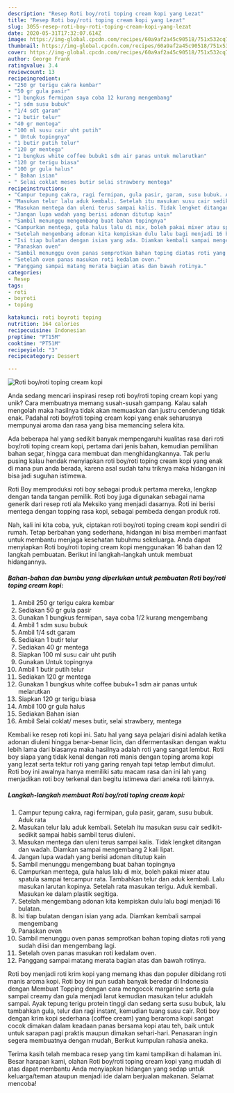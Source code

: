 ```yaml
---
description: "Resep Roti boy/roti toping cream kopi yang Lezat"
title: "Resep Roti boy/roti toping cream kopi yang Lezat"
slug: 3055-resep-roti-boy-roti-toping-cream-kopi-yang-lezat
date: 2020-05-31T17:32:07.614Z
image: https://img-global.cpcdn.com/recipes/60a9af2a45c90518/751x532cq70/roti-boyroti-toping-cream-kopi-foto-resep-utama.jpg
thumbnail: https://img-global.cpcdn.com/recipes/60a9af2a45c90518/751x532cq70/roti-boyroti-toping-cream-kopi-foto-resep-utama.jpg
cover: https://img-global.cpcdn.com/recipes/60a9af2a45c90518/751x532cq70/roti-boyroti-toping-cream-kopi-foto-resep-utama.jpg
author: George Frank
ratingvalue: 3.4
reviewcount: 13
recipeingredient:
- "250 gr terigu cakra kembar"
- "50 gr gula pasir"
- "1 bungkus fermipan saya coba 12 kurang mengembang"
- "1 sdm susu bubuk"
- "1/4 sdt garam"
- "1 butir telur"
- "40 gr mentega"
- "100 ml susu cair uht putih"
- " Untuk topingnya"
- "1 butir putih telur"
- "120 gr mentega"
- "1 bungkus white coffee bubuk1 sdm air panas untuk melarutkan"
- "120 gr terigu biasa"
- "100 gr gula halus"
- " Bahan isian"
- " Selai coklat meses butir selai strawbery mentega"
recipeinstructions:
- "Campur tepung cakra, ragi fermipan, gula pasir, garam, susu bubuk. Aduk rata"
- "Masukan telur lalu aduk kembali. Setelah itu masukan susu cair sedikit-sedikit sampai habis sambil terus diuleni."
- "Masukan mentega dan uleni terus sampai kalis. Tidak lengket ditangan dan wadah. Diamkan sampai mengembang 2 kali lipat."
- "Jangan lupa wadah yang berisi adonan ditutup kain"
- "Sambil menunggu mengembang buat bahan topingnya"
- "Campurkan mentega, gula halus lalu di mix, boleh pakai mixer atau spatula sampai tercampur rata. Tambahkan telur dan aduk kembali. Lalu masukan larutan kopinya. Setelah rata masukan terigu. Aduk kembali. Masukan ke dalam plastik segitiga."
- "Setelah mengembang adonan kita kempiskan dulu lalu bagi menjadi 16 bulatan."
- "Isi tiap bulatan dengan isian yang ada. Diamkan kembali sampai mengembang"
- "Panaskan oven"
- "Sambil menunggu oven panas semprotkan bahan toping diatas roti yang sudah diisi dan mengembang lagi."
- "Setelah oven panas masukan roti kedalam oven."
- "Panggang sampai matang merata bagian atas dan bawah rotinya."
categories:
- Resep
tags:
- roti
- boyroti
- toping

katakunci: roti boyroti toping 
nutrition: 164 calories
recipecuisine: Indonesian
preptime: "PT15M"
cooktime: "PT51M"
recipeyield: "3"
recipecategory: Dessert

---
```



![Roti boy/roti toping cream kopi](https://img-global.cpcdn.com/recipes/60a9af2a45c90518/751x532cq70/roti-boyroti-toping-cream-kopi-foto-resep-utama.jpg)

Anda sedang mencari inspirasi resep roti boy/roti toping cream kopi yang unik? Cara membuatnya memang susah-susah gampang. Kalau salah mengolah maka hasilnya tidak akan memuaskan dan justru cenderung tidak enak. Padahal roti boy/roti toping cream kopi yang enak seharusnya mempunyai aroma dan rasa yang bisa memancing selera kita.

Ada beberapa hal yang sedikit banyak mempengaruhi kualitas rasa dari roti boy/roti toping cream kopi, pertama dari jenis bahan, kemudian pemilihan bahan segar, hingga cara membuat dan menghidangkannya. Tak perlu pusing kalau hendak menyiapkan roti boy/roti toping cream kopi yang enak di mana pun anda berada, karena asal sudah tahu triknya maka hidangan ini bisa jadi suguhan istimewa.

Roti Boy memproduksi roti boy sebagai produk pertama mereka, lengkap dengan tanda tangan pemilik. Roti boy juga digunakan sebagai nama generik dari resep roti ala Meksiko yang menjadi dasarnya. Roti ini berisi mentega dengan topping rasa kopi, sebagai pembeda dengan produk roti.


Nah, kali ini kita coba, yuk, ciptakan roti boy/roti toping cream kopi sendiri di rumah. Tetap berbahan yang sederhana, hidangan ini bisa memberi manfaat untuk membantu menjaga kesehatan tubuhmu sekeluarga. Anda dapat menyiapkan Roti boy/roti toping cream kopi menggunakan 16 bahan dan 12 langkah pembuatan. Berikut ini langkah-langkah untuk membuat hidangannya.

<!--inarticleads1-->

##### Bahan-bahan dan bumbu yang diperlukan untuk pembuatan Roti boy/roti toping cream kopi:

1. Ambil 250 gr terigu cakra kembar
1. Sediakan 50 gr gula pasir
1. Gunakan 1 bungkus fermipan, saya coba 1/2 kurang mengembang
1. Ambil 1 sdm susu bubuk
1. Ambil 1/4 sdt garam
1. Sediakan 1 butir telur
1. Sediakan 40 gr mentega
1. Siapkan 100 ml susu cair uht putih
1. Gunakan  Untuk topingnya
1. Ambil 1 butir putih telur
1. Sediakan 120 gr mentega
1. Gunakan 1 bungkus white coffee bubuk+1 sdm air panas untuk melarutkan
1. Siapkan 120 gr terigu biasa
1. Ambil 100 gr gula halus
1. Sediakan  Bahan isian
1. Ambil  Selai coklat/ meses butir, selai strawbery, mentega


Kembali ke resep roti kopi ini. Satu hal yang saya pelajari disini adalah ketika adonan diuleni hingga benar-benar licin, dan difermentasikan dengan waktu lebih lama dari biasanya maka hasilnya adalah roti yang sangat lembut. Roti boy siapa yang tidak kenal dengan roti manis dengan toping aroma kopi yang lezat serta tektur roti yang garing renyah tapi tetap lembut dimulut. Roti boy ini awalnya hanya memiliki satu macam rasa dan ini lah yang menjadikan roti boy terkenal dan begitu istimewa dari aneka roti lainnya. 

<!--inarticleads2-->

##### Langkah-langkah membuat Roti boy/roti toping cream kopi:

1. Campur tepung cakra, ragi fermipan, gula pasir, garam, susu bubuk. Aduk rata
1. Masukan telur lalu aduk kembali. Setelah itu masukan susu cair sedikit-sedikit sampai habis sambil terus diuleni.
1. Masukan mentega dan uleni terus sampai kalis. Tidak lengket ditangan dan wadah. Diamkan sampai mengembang 2 kali lipat.
1. Jangan lupa wadah yang berisi adonan ditutup kain
1. Sambil menunggu mengembang buat bahan topingnya
1. Campurkan mentega, gula halus lalu di mix, boleh pakai mixer atau spatula sampai tercampur rata. Tambahkan telur dan aduk kembali. Lalu masukan larutan kopinya. Setelah rata masukan terigu. Aduk kembali. Masukan ke dalam plastik segitiga.
1. Setelah mengembang adonan kita kempiskan dulu lalu bagi menjadi 16 bulatan.
1. Isi tiap bulatan dengan isian yang ada. Diamkan kembali sampai mengembang
1. Panaskan oven
1. Sambil menunggu oven panas semprotkan bahan toping diatas roti yang sudah diisi dan mengembang lagi.
1. Setelah oven panas masukan roti kedalam oven.
1. Panggang sampai matang merata bagian atas dan bawah rotinya.


Roti boy menjadi roti krim kopi yang memang khas dan populer dibidang roti manis aroma kopi. Roti boy ini pun sudah banyak beredar di Indonesia dengan Membuat Topping dengan cara mengocok margarine serta gula sampai creamy dan gula menjadi larut kemudian masukan telur aduklah sampai. Ayak tepung terigu protein tinggi dan sedang serta susu bubuk, lalu tambahkan gula, telur dan ragi instant, kemudian tuang susu cair. Roti boy dengan krim kopi sederhana (coffee cream) yang beraroma kopi sangat cocok dimakan dalam keadaan panas bersama kopi atau teh, baik untuk untuk sarapan pagi praktis maupun dimakan sehari-hari. Penasaran ingin segera membuatnya dengan mudah, Berikut kumpulan rahasia aneka. 

Terima kasih telah membaca resep yang tim kami tampilkan di halaman ini. Besar harapan kami, olahan Roti boy/roti toping cream kopi yang mudah di atas dapat membantu Anda menyiapkan hidangan yang sedap untuk keluarga/teman ataupun menjadi ide dalam berjualan makanan. Selamat mencoba!
